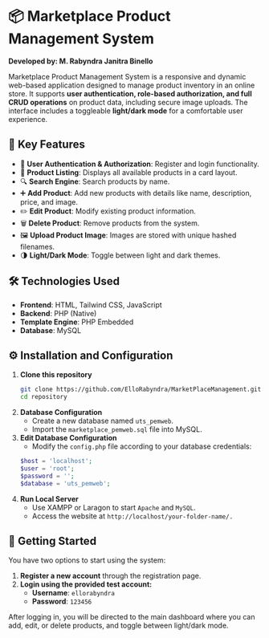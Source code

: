# 📦 Marketplace Product Management System  
**Developed by: M. Rabyndra Janitra Binello**  

Marketplace Product Management System is a responsive and dynamic web-based application designed to manage product inventory in an online store. It supports **user authentication, role-based authorization, and full CRUD operations** on product data, including secure image uploads. The interface includes a toggleable **light/dark mode** for a comfortable user experience.

## 🚀 Key Features  
- 🔐 **User Authentication & Authorization**: Register and login functionality.  
- 🧾 **Product Listing**: Displays all available products in a card layout.  
- 🔍 **Search Engine**: Search products by name.  
- ➕ **Add Product**: Add new products with details like name, description, price, and image.  
- ✏️ **Edit Product**: Modify existing product information.  
- 🗑️ **Delete Product**: Remove products from the system.  
- 🖼️ **Upload Product Image**: Images are stored with unique hashed filenames.  
- 🌗 **Light/Dark Mode**: Toggle between light and dark themes.

## 🛠️ Technologies Used  
- **Frontend**: HTML, Tailwind CSS, JavaScript  
- **Backend**: PHP (Native)  
- **Template Engine**: PHP Embedded  
- **Database**: MySQL 

## ⚙️ Installation and Configuration  

1. **Clone this repository**  
   ```sh
   git clone https://github.com/ElloRabyndra/MarketPlaceManagement.git
   cd repository
   ```
2. **Database Configuration**
   - Create a new database named `uts_pemweb`.
   - Import the `marketplace_pemweb.sql` file into MySQL.
3. **Edit Database Configuration**
   - Modify the `config.php` file according to your database credentials: 
   ```php
   $host = 'localhost';
   $user = 'root';
   $password = '';
   $database = 'uts_pemweb';
   ```
4. **Run Local Server**
   - Use XAMPP or Laragon to start `Apache` and `MySQL`. 
   - Access the website at `http://localhost/your-folder-name/.`

## 🔑 Getting Started

You have two options to start using the system:

1. **Register a new account** through the registration page.
2. **Login using the provided test account:**
   - **Username**: `ellorabyndra`
   - **Password**: `123456`

After logging in, you will be directed to the main dashboard where you can add, edit, or delete products, and toggle between light/dark mode.